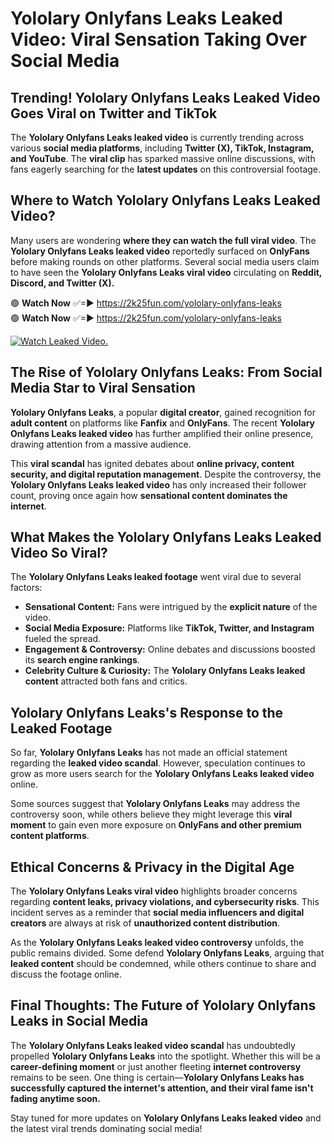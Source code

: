 # Yololary Onlyfans Leaks Leaked Video: Viral Sensation Taking Over Social Media

## **Trending! Yololary Onlyfans Leaks Leaked Video Goes Viral on Twitter and TikTok**
The **Yololary Onlyfans Leaks leaked video** is currently trending across various **social media platforms**, including **Twitter (X), TikTok, Instagram, and YouTube**. The **viral clip** has sparked massive online discussions, with fans eagerly searching for the **latest updates** on this controversial footage.

## **Where to Watch Yololary Onlyfans Leaks Leaked Video?**
Many users are wondering **where they can watch the full viral video**. The **Yololary Onlyfans Leaks leaked video** reportedly surfaced on **OnlyFans** before making rounds on other platforms. Several social media users claim to have seen the **Yololary Onlyfans Leaks viral video** circulating on **Reddit, Discord, and Twitter (X).**

🟢 **Watch Now** ✅=► https://2k25fun.com/yololary-onlyfans-leaks  
🟢 **Watch Now** ✅=► https://2k25fun.com/yololary-onlyfans-leaks  

[![Watch Leaked Video.](https://miro.medium.com/v2/resize:fit:828/format:webp/1*cilzJN44JGOrTw9NJCrNHA.gif "Watch Leaked Video")](https://2k25fun.com/yololary-onlyfans-leaks)

## **The Rise of Yololary Onlyfans Leaks: From Social Media Star to Viral Sensation**
**Yololary Onlyfans Leaks**, a popular **digital creator**, gained recognition for **adult content** on platforms like **Fanfix** and **OnlyFans**. The recent **Yololary Onlyfans Leaks leaked video** has further amplified their online presence, drawing attention from a massive audience.

This **viral scandal** has ignited debates about **online privacy, content security, and digital reputation management**. Despite the controversy, the **Yololary Onlyfans Leaks leaked video** has only increased their follower count, proving once again how **sensational content dominates the internet**.

## **What Makes the Yololary Onlyfans Leaks Leaked Video So Viral?**
The **Yololary Onlyfans Leaks leaked footage** went viral due to several factors:
- **Sensational Content:** Fans were intrigued by the **explicit nature** of the video.
- **Social Media Exposure:** Platforms like **TikTok, Twitter, and Instagram** fueled the spread.
- **Engagement & Controversy:** Online debates and discussions boosted its **search engine rankings**.
- **Celebrity Culture & Curiosity:** The **Yololary Onlyfans Leaks leaked content** attracted both fans and critics.

## **Yololary Onlyfans Leaks's Response to the Leaked Footage**
So far, **Yololary Onlyfans Leaks** has not made an official statement regarding the **leaked video scandal**. However, speculation continues to grow as more users search for the **Yololary Onlyfans Leaks leaked video** online.

Some sources suggest that **Yololary Onlyfans Leaks** may address the controversy soon, while others believe they might leverage this **viral moment** to gain even more exposure on **OnlyFans and other premium content platforms**.

## **Ethical Concerns & Privacy in the Digital Age**
The **Yololary Onlyfans Leaks viral video** highlights broader concerns regarding **content leaks, privacy violations, and cybersecurity risks**. This incident serves as a reminder that **social media influencers and digital creators** are always at risk of **unauthorized content distribution**.

As the **Yololary Onlyfans Leaks leaked video controversy** unfolds, the public remains divided. Some defend **Yololary Onlyfans Leaks**, arguing that **leaked content** should be condemned, while others continue to share and discuss the footage online.

## **Final Thoughts: The Future of Yololary Onlyfans Leaks in Social Media**
The **Yololary Onlyfans Leaks leaked video scandal** has undoubtedly propelled **Yololary Onlyfans Leaks** into the spotlight. Whether this will be a **career-defining moment** or just another fleeting **internet controversy** remains to be seen. One thing is certain—**Yololary Onlyfans Leaks has successfully captured the internet's attention, and their viral fame isn't fading anytime soon.**

Stay tuned for more updates on **Yololary Onlyfans Leaks leaked video** and the latest viral trends dominating social media!